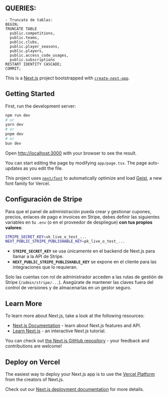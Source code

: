 


## QUERIES:
	- Truncate de tablas:
	BEGIN;
	TRUNCATE TABLE
	  public.competitions,
	  public.teams,
	  public.clubs,
	  public.player_seasons,
	  public.players,
	  public.access_code_usages,
	  public.subscriptions
	RESTART IDENTITY CASCADE;
	COMMIT;













This is a [Next.js](https://nextjs.org) project bootstrapped with [`create-next-app`](https://nextjs.org/docs/app/api-reference/cli/create-next-app).

## Getting Started

First, run the development server:

```bash
npm run dev
# or
yarn dev
# or
pnpm dev
# or
bun dev
```

Open [http://localhost:3000](http://localhost:3000) with your browser to see the result.

You can start editing the page by modifying `app/page.tsx`. The page auto-updates as you edit the file.

This project uses [`next/font`](https://nextjs.org/docs/app/building-your-application/optimizing/fonts) to automatically optimize and load [Geist](https://vercel.com/font), a new font family for Vercel.

## Configuración de Stripe

Para que el panel de administración pueda crear y gestionar cupones, precios, enlaces de pago e invoices en Stripe, debes definir las siguientes variables en tu `.env` (o en el proveedor de despliegue) **con tus propios valores**:

```bash
STRIPE_SECRET_KEY=sk_live_o_test_...
NEXT_PUBLIC_STRIPE_PUBLISHABLE_KEY=pk_live_o_test_...
```

- **`STRIPE_SECRET_KEY`** se usa únicamente en el backend de Next.js para llamar a la API de Stripe.
- **`NEXT_PUBLIC_STRIPE_PUBLISHABLE_KEY`** se expone en el cliente para las integraciones que lo requieran.

Solo las cuentas con rol de administrador acceden a las rutas de gestión de Stripe (`/admin/stripe/...`). Asegúrate de mantener las claves fuera del control de versiones y de almacenarlas en un gestor seguro.

## Learn More

To learn more about Next.js, take a look at the following resources:

- [Next.js Documentation](https://nextjs.org/docs) - learn about Next.js features and API.
- [Learn Next.js](https://nextjs.org/learn) - an interactive Next.js tutorial.

You can check out [the Next.js GitHub repository](https://github.com/vercel/next.js) - your feedback and contributions are welcome!

## Deploy on Vercel

The easiest way to deploy your Next.js app is to use the [Vercel Platform](https://vercel.com/new?utm_medium=default-template&filter=next.js&utm_source=create-next-app&utm_campaign=create-next-app-readme) from the creators of Next.js.

Check out our [Next.js deployment documentation](https://nextjs.org/docs/app/building-your-application/deploying) for more details.
